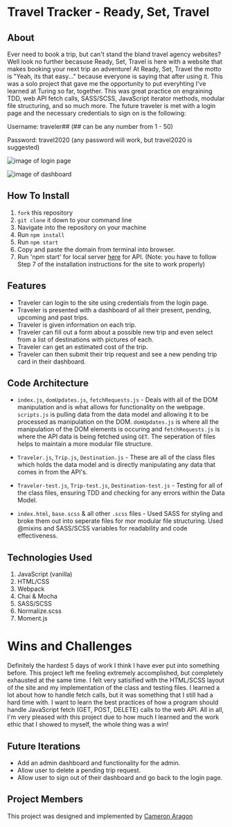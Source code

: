 # Travel Tracker - Ready, Set, Travel

## About
Ever need to book a trip, but can't stand the bland travel agency websites? Well look no further becasuse Ready, Set, Travel is here with a website that makes booking your next trip an adventure! At Ready, Set, Travel the motto is "Yeah, its that easy..." because everyone is saying that after using it. This was a solo project that gave me the opportunity to put everyhting I've learned at Turing so far, together. This was great practice on engraining TDD, web API fetch calls, SASS/SCSS, JavaScript iterator methods, modular file structuring, and so much more. The future traveler is met with a login page and the necessary credentials to sign on is the following:

Username: traveler## (## can be any number from 1 - 50)

Password: travel2020 (any password will work, but travel2020 is suggested)


![image of login page](https://i.gyazo.com/a820964a3af20ba16ad420ad7c55d449.jpg)

![image of dashboard](https://i.gyazo.com/c6264efc25b895c4d0d42516153ee325.jpg)

## How To Install
1. `fork` this repository
2. `git clone` it down to your command line
3. Navigate into the repository on your machine
4. Run `npm install`
5. Run `npm start`
6. Copy and paste the domain from terminal into browser.
7. Run 'npm start' for local server [here](https://github.com/turingschool-examples/travel-tracker-api) for API.
(Note: you have to follow Step 7 of the installation instructions for the site to work properly)

## Features
  * Traveler can login to the site using credentials from the login page.
  * Traveler is presented with a dashboard of all their present, pending, upcoming and past trips.
  * Traveler is given information on each trip.
  * Traveler can fill out a form about a possible new trip and even select from a list of destinations with pictures of each.
  * Traveler can get an estimated cost of the trip.
  * Traveler can then submit their trip request and see a new pending trip card in their dashboard.
  
## Code Architecture
  * `index.js`, `domUpdates.js`, `fetchRequests.js` - Deals with all of the DOM manipulation and is what allows for functionality on the webpage. `scripts.js` is pulling data from the data model and allowing it to be processed as manipulation on the DOM. `domUpdates.js` is where all the manipulation of the DOM elements is occuring and `fetchRequests.js` is where the API data is being fetched using `GET`. The seperation of files helps to maintain a more modular file structure.
  
  * `Traveler.js`, `Trip.js`, `Destination.js` - These are all of the class files which holds the data model and is directly manipulating any data that comes in from the API's.
  
  * `Traveler-test.js`, `Trip-test.js`, `Destination-test.js` - Testing for all of the class files, ensuring TDD and checking for any errors within the Data Model.
  
  * `index.html`, `base.scss` & all other `.scss` files - Used SASS for styling and broke them out into seperate files for mor modular file structuring. Used @mixins and SASS/SCSS variables for readability and code effectiveness.
  
## Technologies Used
1. JavaScript (vanilla)
2. HTML/CSS
3. Webpack
4. Chai & Mocha
5. SASS/SCSS
6. Normalize.scss
7. Moment.js

# Wins and Challenges
Definitely the hardest 5 days of work I think I have ever put into something before. This project left me feeling extremely accomplished, but completely exhausted at the same time. I felt very satisified with the HTML/SCSS layout of the site and my implementation of the class and testing files. I learned a lot about how to handle fetch calls, but it was something that I still had a hard time with. I want to learn the best practices of how a program should handle JavaScript fetch (GET, POST, DELETE) calls to the web API. All in all, I'm very pleased with this project due to how much I learned and the work ethic that I showed to myself, the whole thing was a win! 

## Future Iterations
 * Add an admin dashboard and functionality for the admin.
 * Allow user to delete a pending trip request.
 * Allow user to sign out of their dashboard and go back to the login page.

## Project Members
This project was designed and implemented by [Cameron Aragon](https://github.com/caragon4695) 

